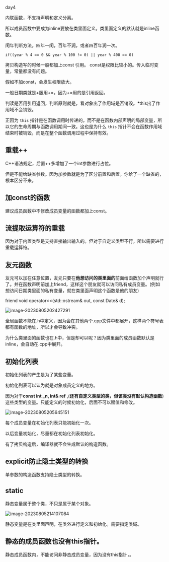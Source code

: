 day4

内联函数，不支持声明和定义分离。

所以成员函数中要成为inline要放在类里面定义。类里面定义的默认就是inline函数。



闰年判断方法。四年一闰，百年不润，或者四百年润一次。

```
if((year % 4 == 0 && year % 100 != 0) || year % 400 == 0)
```

拷贝构造写的时候一般都加上const 引用。 const是权限比较小的。传入临时变量，常量都没有问题。

假如不加const，会发生权限放大。

一般日期类就是+服用+=，因为+=用的是引用返回。

判读是否用引用返回，判断原则就是，看对象出了作用域是否销毁。*this出了作用域不会销毁。

正因为 `this` 指针是在函数调用时传递的，而不是在函数内部声明的局部变量，所以它的生命周期与函数调用期间一致。这也是为什么 `this` 指针不会在函数作用域结束时被销毁，而是在整个函数调用过程中保持有效。



##  重载++

C++语法规定，后置++多增加了一个int参数进行占位。

但是不能给缺省参数。因为加参数就是为了区分前置和后置。你给了一个缺省的，根本区分不来。

 ##   加const的函数 

建议成员函数中不修改成员变量的函数都加上const。

##  流提取运算符的重载

因为对于内置类型是支持直接输出输入的。但对于自定义类型不行，所以需要进行重载运算符。

##  友元函数

友元可以加在任意位置，友元只要在**他想访问的类里面的**前面给函数加个声明就行了。并在函数声明前加上friend，这样这个朋友就可以访问私有成员变量。(例如想访问日期类里面的私有变量，就在类里面声明这个函数是他的朋友)

friend void operator<<(std::ostream& out, const Date& d);

![image-20230805202427291](E:\markdown\图片\image-20230805202427291.png)

全局函数不能在.h中定义，因为会在其他两个.cpp文件中都展开，这样两个符号表都有函数的地址，所以才会导致冲突。

为什么类里面的函数也在.h中，但是却可以呢？因为类里面的成员函数默认是inline，会自动在.cpp中展开。

##  初始化列表

初始化列表的产生是为了某些变量。

初始化列表可以认为就是对象成员定义的地方。

因为对于**const int _n, int& ref** ,(**还有自定义类型的类，但该类没有默认构造函数**)这些类型的变量。只能定义的时候初始化，后面不可以赋值和修改。

![image-20230805205645151](E:\markdown\图片\image-20230805205645151.png)

每个成员变量在初始化列表只能初始化一次。

以后变量初始化，尽量都在初始化列表初始化。

有了拷贝构造后，编译器就不会生成默认的构造函数。

##  explicit防止隐士类型的转换

单参数的构造函数支持隐士类型的转换。

##  static

静态变量属于整个类，不只是属于某个对象。

![image-20230805214107084](E:\markdown\图片\image-20230805214107084.png)

静态变量是在类里面声明，在类外进行定义和初始化。需要指定类域。

##  静态的成员函数也没有this指针。

 静态成员函数内，不能访问非静态成员变量，因为没有this指针，。      